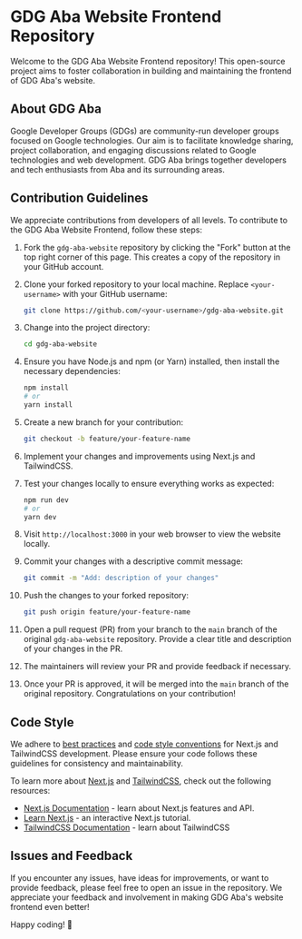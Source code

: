 # GDG Aba Website Frontend Repository

Welcome to the GDG Aba Website Frontend repository! This open-source project aims to foster collaboration in building and maintaining the frontend of GDG Aba's website.

## About GDG Aba

Google Developer Groups (GDGs) are community-run developer groups focused on Google technologies. Our aim is to facilitate knowledge sharing, project collaboration, and engaging discussions related to Google technologies and web development. GDG Aba brings together developers and tech enthusiasts from Aba and its surrounding areas.

## Contribution Guidelines

We appreciate contributions from developers of all levels. To contribute to the GDG Aba Website Frontend, follow these steps:

1. Fork the `gdg-aba-website` repository by clicking the "Fork" button at the top right corner of this page. This creates a copy of the repository in your GitHub account.

2. Clone your forked repository to your local machine. Replace `<your-username>` with your GitHub username:

   ```bash
   git clone https://github.com/<your-username>/gdg-aba-website.git
   ```

3. Change into the project directory:

   ```bash
   cd gdg-aba-website
   ```

4. Ensure you have Node.js and npm (or Yarn) installed, then install the necessary dependencies:

   ```bash
   npm install
   # or
   yarn install
   ```

5. Create a new branch for your contribution:

   ```bash
   git checkout -b feature/your-feature-name
   ```

6. Implement your changes and improvements using Next.js and TailwindCSS.

7. Test your changes locally to ensure everything works as expected:

   ```bash
   npm run dev
   # or
   yarn dev
   ```

8. Visit `http://localhost:3000` in your web browser to view the website locally.

9. Commit your changes with a descriptive commit message:

   ```bash
   git commit -m "Add: description of your changes"
   ```

10. Push the changes to your forked repository:

    ```bash
    git push origin feature/your-feature-name
    ```

11. Open a pull request (PR) from your branch to the `main` branch of the original `gdg-aba-website` repository. Provide a clear title and description of your changes in the PR.

12. The maintainers will review your PR and provide feedback if necessary.

13. Once your PR is approved, it will be merged into the `main` branch of the original repository. Congratulations on your contribution!

## Code Style

We adhere to [best practices](https://mitcommlab.mit.edu/broad/commkit/coding-mindset/) and [code style conventions](https://medium.com/@mirazhs/naming-conventions-in-next-js-boosting-seo-and-code-maintainability-d4150fe7e6e) for Next.js and TailwindCSS development. Please ensure your code follows these guidelines for consistency and maintainability.

To learn more about [Next.js](https://nextjs.org/) and [TailwindCSS](https://tailwindcss.com/), check out the following resources:

- [Next.js Documentation](https://nextjs.org/docs) - learn about Next.js features and API.
- [Learn Next.js](https://nextjs.org/learn) - an interactive Next.js tutorial.
- [TailwindCSS Documentation](https://tailwindcss.com/docs/) - learn about TailwindCSS

## Issues and Feedback

If you encounter any issues, have ideas for improvements, or want to provide feedback, please feel free to open an issue in the repository. We appreciate your feedback and involvement in making GDG Aba's website frontend even better!

Happy coding! 🚀
